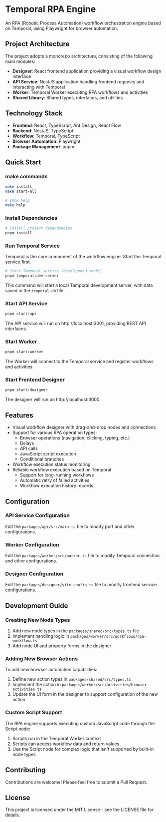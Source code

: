 # Temporal RPA Engine

An RPA (Robotic Process Automation) workflow orchestration engine based on Temporal, using Playwright for browser automation.

## Project Architecture

The project adopts a monorepo architecture, consisting of the following main modules:

- **Designer**: React frontend application providing a visual workflow design interface
- **API Service**: NestJS application handling frontend requests and interacting with Temporal
- **Worker**: Temporal Worker executing RPA workflows and activities
- **Shared Library**: Shared types, interfaces, and utilities

## Technology Stack

- **Frontend**: React, TypeScript, Ant Design, React Flow
- **Backend**: NestJS, TypeScript
- **Workflow**: Temporal, TypeScript
- **Browser Automation**: Playwright
- **Package Management**: pnpm

## Quick Start

### make commands

```bash
make install
make start-all

# show help
make help
```

### Install Dependencies

```bash
# Install project dependencies
pnpm install
```

### Run Temporal Service

Temporal is the core component of the workflow engine. Start the Temporal service first.

```bash
# Start Temporal service (development mode)
pnpm temporal:dev-server
```

This command will start a local Temporal development server, with data saved in the `temporal.db` file.

### Start API Service

```bash
pnpm start:api
```

The API service will run on http://localhost:3001, providing REST API interfaces.

### Start Worker

```bash
pnpm start:worker
```

The Worker will connect to the Temporal service and register workflows and activities.

### Start Frontend Designer

```bash
pnpm start:designer
```

The designer will run on http://localhost:3000.

## Features

- Visual workflow designer with drag-and-drop nodes and connections
- Support for various RPA operation types:
  - Browser operations (navigation, clicking, typing, etc.)
  - Delays
  - API calls
  - JavaScript script execution
  - Conditional branches
- Workflow execution status monitoring
- Reliable workflow execution based on Temporal
  - Support for long-running workflows
  - Automatic retry of failed activities
  - Workflow execution history records

## Configuration

### API Service Configuration

Edit the `packages/api/src/main.ts` file to modify port and other configurations.

### Worker Configuration

Edit the `packages/worker/src/worker.ts` file to modify Temporal connection and other configurations.

### Designer Configuration

Edit the `packages/designer/vite.config.ts` file to modify frontend service configurations.

## Development Guide

### Creating New Node Types

1. Add new node types in the `packages/shared/src/types.ts` file
2. Implement handling logic in `packages/worker/src/workflows/rpa-workflow.ts`
3. Add node UI and property forms in the designer

### Adding New Browser Actions

To add new browser automation capabilities:

1. Define new action types in `packages/shared/src/types.ts`
2. Implement the action in `packages/worker/src/activities/browser-activities.ts`
3. Update the UI form in the designer to support configuration of the new action

### Custom Script Support

The RPA engine supports executing custom JavaScript code through the Script node:

1. Scripts run in the Temporal Worker context
2. Scripts can access workflow data and return values
3. Use the Script node for complex logic that isn't supported by built-in node types

## Contributing

Contributions are welcome! Please feel free to submit a Pull Request.

## License

This project is licensed under the MIT License - see the LICENSE file for details.
